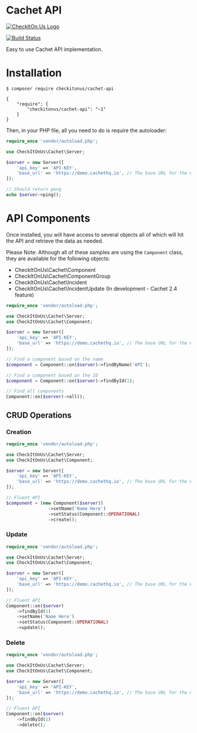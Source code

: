 Cachet API
=================

[![CheckItOn.Us Logo](https://www.checkiton.us/img/mono-logo.png)](https://www.checkiton.us)

[![Build Status](https://travis-ci.org/checkitonus/php-cachet-api.svg?branch=master)](https://travis-ci.org/checkitonus/php-cachet-api)

Easy to use Cachet API implementation.

# Installation

```
$ composer require checkitonus/cachet-api
```

```
{
    "require": {
        "checkitonus/cachet-api": "~1"
    }
}
```

Then, in your PHP file, all you need to do is require the autoloader:

```php
require_once 'vendor/autoload.php';

use CheckItOnUs\Cachet\Server;

$server = new Server([
    'api_key' => 'API-KEY',
    'base_url' => 'https://demo.cachethq.io', // The base URL for the Cachet installation
]);

// Should return pong
echo $server->ping();
```

# API Components

Once installed, you will have access to several objects all of which will hit the API and retrieve the data as needed.

Please Note: Although all of these samples are using the `Component` class, they are available for the following objects:

* CheckItOnUs\Cachet\Component
* CheckItOnUs\Cachet\ComponentGroup
* CheckItOnUs\Cachet\Incident
* CheckItOnUs\Cachet\IncidentUpdate (In development - Cachet 2.4 feature)

```php
require_once 'vendor/autoload.php';

use CheckItOnUs\Cachet\Server;
use CheckItOnUs\Cachet\Component;

$server = new Server([
    'api_key' => 'API-KEY',
    'base_url' => 'https://demo.cachethq.io', // The base URL for the Cachet installation
]);

// Find a component based on the name
$component = Component::on($server)->findByName('API');

// Find a component based on the ID
$component = Component::on($server)->findById(1);

// Find all components
Component::on($server)->all();
```

## CRUD Operations

### Creation

```php
require_once 'vendor/autoload.php';

use CheckItOnUs\Cachet\Server;
use CheckItOnUs\Cachet\Component;

$server = new Server([
    'api_key' => 'API-KEY',
    'base_url' => 'https://demo.cachethq.io', // The base URL for the Cachet installation
]);

// Fluent API
$component = (new Component($server))
                ->setName('Name Here')
                ->setStatus(Component::OPERATIONAL)
                ->create();
```

### Update

```php
require_once 'vendor/autoload.php';

use CheckItOnUs\Cachet\Server;
use CheckItOnUs\Cachet\Component;

$server = new Server([
    'api_key' => 'API-KEY',
    'base_url' => 'https://demo.cachethq.io', // The base URL for the Cachet installation
]);

// Fluent API
Component::on($server)
    ->findById(1)
    ->setName('Name Here')
    ->setStatus(Component::OPERATIONAL)
    ->update();
```

### Delete

```php
require_once 'vendor/autoload.php';

use CheckItOnUs\Cachet\Server;
use CheckItOnUs\Cachet\Component;

$server = new Server([
    'api_key' => 'API-KEY',
    'base_url' => 'https://demo.cachethq.io', // The base URL for the Cachet installation
]);

// Fluent API
Component::on($server)
    ->findById(1)
    ->delete();
```

